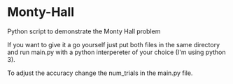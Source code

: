 # Monty-Hall
Python script to demonstrate the Monty Hall problem


If you want to give it a go yourself just put both files in the same directory and run main.py with a python interpereter of your choice (I'm using python 3).

To adjust the accuracy change the num_trials in the main.py file.
